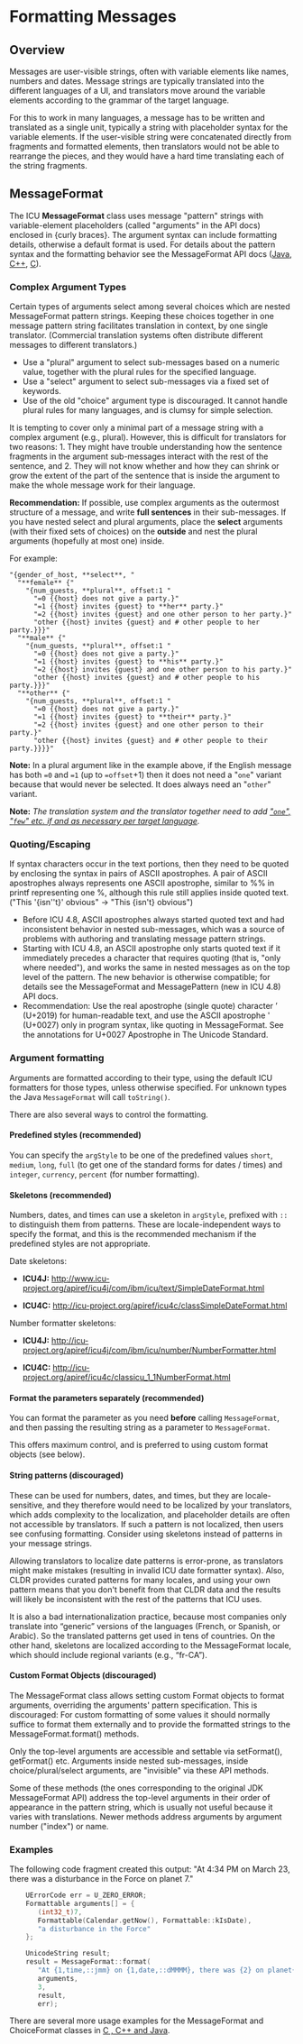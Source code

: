 <!--
© 2020 and later: Unicode, Inc. and others.
License & terms of use: http://www.unicode.org/copyright.html
-->

# Formatting Messages

## Overview

Messages are user-visible strings, often with variable elements like names,
numbers and dates. Message strings are typically translated into the different
languages of a UI, and translators move around the variable elements according
to the grammar of the target language.

For this to work in many languages, a message has to be written and translated
as a single unit, typically a string with placeholder syntax for the variable
elements. If the user-visible string were concatenated directly from fragments
and formatted elements, then translators would not be able to rearrange the
pieces, and they would have a hard time translating each of the string
fragments.

## MessageFormat

The ICU **MessageFormat** class uses message "pattern" strings with
variable-element placeholders (called "arguments" in the API docs) enclosed in
{curly braces}. The argument syntax can include formatting details, otherwise a
default format is used. For details about the pattern syntax and the formatting
behavior see the MessageFormat API docs
([Java](http://icu-project.org/apiref/icu4j/com/ibm/icu/text/MessageFormat.html),
[C++](http://icu-project.org/apiref/icu4c/classMessageFormat.html#_details),
[C](http://icu-project.org/apiref/icu4c/umsg_8h.html#_details)).

### Complex Argument Types

Certain types of arguments select among several choices which are nested
MessageFormat pattern strings. Keeping these choices together in one message
pattern string facilitates translation in context, by one single translator.
(Commercial translation systems often distribute different messages to different
translators.)

*   Use a "plural" argument to select sub-messages based on a numeric value,
    together with the plural rules for the specified language.
*   Use a "select" argument to select sub-messages via a fixed set of keywords.
*   Use of the old "choice" argument type is discouraged. It cannot handle
    plural rules for many languages, and is clumsy for simple selection.

It is tempting to cover only a minimal part of a message string with a complex
argument (e.g., plural). However, this is difficult for translators for two
reasons: 1. They might have trouble understanding how the sentence fragments in
the argument sub-messages interact with the rest of the sentence, and 2. They
will not know whether and how they can shrink or grow the extent of the part of
the sentence that is inside the argument to make the whole message work for
their language.

**Recommendation:** If possible, use complex arguments as the outermost
structure of a message, and write **full sentences** in their sub-messages. If
you have nested select and plural arguments, place the **select** arguments
(with their fixed sets of choices) on the **outside** and nest the plural
arguments (hopefully at most one) inside.

For example:

    "{gender_of_host, **select**, "
      "**female** {"
        "{num_guests, **plural**, offset:1 "
          "=0 {{host} does not give a party.}"
          "=1 {{host} invites {guest} to **her** party.}"
          "=2 {{host} invites {guest} and one other person to her party.}"
          "other {{host} invites {guest} and # other people to her party.}}}"
      "**male** {"
        "{num_guests, **plural**, offset:1 "
          "=0 {{host} does not give a party.}"
          "=1 {{host} invites {guest} to **his** party.}"
          "=2 {{host} invites {guest} and one other person to his party.}"
          "other {{host} invites {guest} and # other people to his party.}}}"
      "**other** {"
        "{num_guests, **plural**, offset:1 "
          "=0 {{host} does not give a party.}"
          "=1 {{host} invites {guest} to **their** party.}"
          "=2 {{host} invites {guest} and one other person to their party.}"
          "other {{host} invites {guest} and # other people to their party.}}}}"

**Note:** In a plural argument like in the example above, if the English message
has both `=0` and `=1` (up to `=offset`+1) then it does not need a "`one`"
variant because that would never be selected. It does always need an "`other`"
variant.

**Note:** *The translation system and the translator together need to add
["`one`", "`few`" etc. if and as necessary per target
language](http://cldr.unicode.org/index/cldr-spec/plural-rules).*

### Quoting/Escaping

If syntax characters occur in the text portions, then they need to be quoted by
enclosing the syntax in pairs of ASCII apostrophes. A pair of ASCII apostrophes
always represents one ASCII apostrophe, similar to %% in printf representing one
%, although this rule still applies inside quoted text. ("This '{isn''t}'
obvious" → "This {isn't} obvious")

*   Before ICU 4.8, ASCII apostrophes always started quoted text and had
    inconsistent behavior in nested sub-messages, which was a source of problems
    with authoring and translating message pattern strings.
*   Starting with ICU 4.8, an ASCII apostrophe only starts quoted text if it
    immediately precedes a character that requires quoting (that is, "only where
    needed"), and works the same in nested messages as on the top level of the
    pattern. The new behavior is otherwise compatible; for details see the
    MessageFormat and MessagePattern (new in ICU 4.8) API docs.
*   Recommendation: Use the real apostrophe (single quote) character ’ (U+2019)
    for human-readable text, and use the ASCII apostrophe ' (U+0027) only in
    program syntax, like quoting in MessageFormat. See the annotations for
    U+0027 Apostrophe in The Unicode Standard.

### Argument formatting

Arguments are formatted according to their type, using the default ICU
formatters for those types, unless otherwise specified. For unknown types the
Java `MessageFormat` will call `toString()`.

There are also several ways to control the formatting.

#### Predefined styles (recommended)

You can specify the `argStyle` to be one of the predefined values `short`, `medium`,
`long`, `full` (to get one of the standard forms for dates / times) and `integer`,
`currency`, `percent` (for number formatting).

#### Skeletons (recommended)

Numbers, dates, and times can use a skeleton in `argStyle`, prefixed with `::` to
distinguish them from patterns. These are locale-independent ways to specify the
format, and this is the recommended mechanism if the predefined styles are not
appropriate.

Date skeletons:

- **ICU4J:**
<http://www.icu-project.org/apiref/icu4j/com/ibm/icu/text/SimpleDateFormat.html>

- **ICU4C:** <http://icu-project.org/apiref/icu4c/classSimpleDateFormat.html>

Number formatter skeletons:

- **ICU4J:**
<http://icu-project.org/apiref/icu4j/com/ibm/icu/number/NumberFormatter.html>

- **ICU4C:** <http://icu-project.org/apiref/icu4c/classicu_1_1NumberFormat.html>

#### Format the parameters separately (recommended)

You can format the parameter as you need **before** calling `MessageFormat`, and
then passing the resulting string as a parameter to `MessageFormat`.

This offers maximum control, and is preferred to using custom format objects
(see below).

#### String patterns (discouraged)

These can be used for numbers, dates, and times, but they are locale-sensitive,
and they therefore would need to be localized by your translators, which adds
complexity to the localization, and placeholder details are often not accessible
by translators. If such a pattern is not localized, then users see confusing
formatting. Consider using skeletons instead of patterns in your message
strings.

Allowing translators to localize date patterns is error-prone, as translators
might make mistakes (resulting in invalid ICU date formatter syntax). Also, CLDR
provides curated patterns for many locales, and using your own pattern means
that you don't benefit from that CLDR data and the results will likely be
inconsistent with the rest of the patterns that ICU uses.

It is also a bad internationalization practice, because most companies only
translate into “generic” versions of the languages (French, or Spanish, or
Arabic). So the translated patterns get used in tens of countries. On the other
hand, skeletons are localized according to the MessageFormat locale, which
should include regional variants (e.g., “fr-CA”).

#### Custom Format Objects (discouraged)

The MessageFormat class allows setting custom Format objects to format
arguments, overriding the arguments' pattern specification. This is discouraged:
For custom formatting of some values it should normally suffice to format them
externally and to provide the formatted strings to the MessageFormat.format()
methods.

Only the top-level arguments are accessible and settable via setFormat(),
getFormat() etc. Arguments inside nested sub-messages, inside
choice/plural/select arguments, are "invisible" via these API methods.

Some of these methods (the ones corresponding to the original JDK MessageFormat
API) address the top-level arguments in their order of appearance in the pattern
string, which is usually not useful because it varies with translations. Newer
methods address arguments by argument number ("index") or name.

### Examples

The following code fragment created this output: "At 4:34 PM on March 23, there
was a disturbance in the Force on planet 7."

```cpp
    UErrorCode err = U_ZERO_ERROR;
    Formattable arguments[] = {
       (int32_t)7,
       Formattable(Calendar.getNow(), Formattable::kIsDate),
       "a disturbance in the Force"
    };

    UnicodeString result;
    result = MessageFormat::format(
       "At {1,time,::jmm} on {1,date,::dMMMM}, there was {2} on planet{0,number,integer}.",
       arguments,
       3,
       result,
       err);
```

There are several more usage examples for the MessageFormat and ChoiceFormat
classes in [C , C++ and Java](examples.md).
